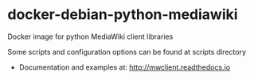# docker-debian-python-mediawiki
Docker image for python MediaWiki client libraries

Some scripts and configuration options can be found at scripts directory

* Documentation and examples at: http://mwclient.readthedocs.io

